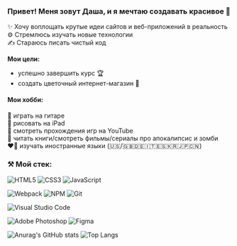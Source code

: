 ### Привет! Меня зовут Даша, и я мечтаю создавать красивое 💖

✨ Хочу воплощать крутые идеи сайтов и веб-приложений в реальность \
⚙️ Стремлюсь изучать новые технологии \
✍ Стараюсь писать чистый код

**Мои цели:** 
 - успешно завершить курс 🏆
 - создать цветочный интернет-магазин 🌺


#### Мои хобби:
🎸 играть на гитаре \
🎨 рисовать на iPad \
👾 смотреть прохождения игр на YouTube \
🧟 читать книги/смотреть фильмы/сериалы про апокалипсис и зомби \
❤️‍🔥 изучать иностранные языки (🇺🇸/🇬🇧🇩🇪🇮🇹🇪🇸🇰🇷🇯🇵🇨🇳)

### ⚒️ Мой стек:
![HTML5](https://img.shields.io/badge/html5-%23E34F26.svg?style=for-the-badge&logo=html5&logoColor=white)
![CSS3](https://img.shields.io/badge/css3-%231572B6.svg?style=for-the-badge&logo=css3&logoColor=white)
![JavaScript](https://img.shields.io/badge/javascript-%23323330.svg?style=for-the-badge&logo=javascript&logoColor=%23F7DF1E)
<br>

![Webpack](https://img.shields.io/badge/webpack-%238DD6F9.svg?style=for-the-badge&logo=webpack&logoColor=black)
![NPM](https://img.shields.io/badge/NPM-%23CB3837.svg?style=for-the-badge&logo=npm&logoColor=white)
![Git](https://img.shields.io/badge/git-%23F05033.svg?style=for-the-badge&logo=git&logoColor=white)
<br>

![Visual Studio Code](https://img.shields.io/badge/Visual%20Studio%20Code-0078d7.svg?style=for-the-badge&logo=visual-studio-code&logoColor=white)
<br>

![Adobe Photoshop](https://img.shields.io/badge/adobe%20photoshop-%2331A8FF.svg?style=for-the-badge&logo=adobe%20photoshop&logoColor=white)
![Figma](https://img.shields.io/badge/figma-%23F24E1E.svg?style=for-the-badge&logo=figma&logoColor=white)

![Anurag's GitHub stats](https://github-readme-stats.vercel.app/api?username=daria2604&count_private=true&show_icons=true&theme=buefy)
![Top Langs](https://github-readme-stats.vercel.app/api/top-langs/?username=daria2604)


